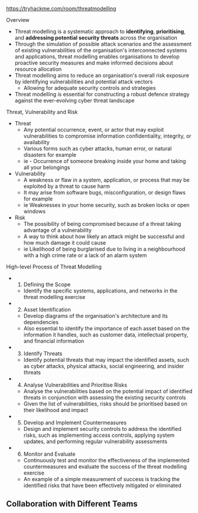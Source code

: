 https://tryhackme.com/room/threatmodelling

Overview
- Threat modelling is a systematic approach to **identifying**, **prioritising**, and **addressing potential security threats** across the organisation
- Through the simulation of possible attack scenarios and the assessment of existing vulnerabilities of the organisation's interconnected systems and applications, threat modelling enables organisations to develop proactive security measures and make informed decisions about resource allocation
- Threat modelling aims to reduce an organisation's overall risk exposure by identifying vulnerabilities and potential attack vectors
	- Allowing for adequate security controls and strategies
- Threat modelling is essential for constructing a robust defence strategy against the ever-evolving cyber threat landscape

Threat, Vulnerability and Risk
- Threat
	- Any potential occurrence, event, or actor that may exploit vulnerabilities to compromise information confidentiality, integrity, or availability
	- Various forms such as cyber attacks, human error, or natural disasters for example
	- ie - Occurrence of someone breaking inside your home and taking all your belongings
- Vulnerability
	- A weakness or flaw in a system, application, or process that may be exploited by a threat to cause harm 
	- It may arise from software bugs, misconfiguration, or design flaws for example
	- ie Weaknesses in your home security, such as broken locks or open windows
- Risk
	- The possibility of being compromised because of a threat taking advantage of a vulnerability
	- A way to think about how likely an attack might be successful and how much damage it could cause
	- ie Likelihood of being burglarised due to living in a neighbourhood with a high crime rate or a lack of an alarm system

High-level Process of Threat Modelling
- 1. Defining the Scope
	- Identify the specific systems, applications, and networks in the threat modelling exercise
- 2. Asset Identification
	- Develop diagrams of the organisation's architecture and its dependencies
	- Also essential to identify the importance of each asset based on the information it handles, such as customer data, intellectual property, and financial information
- 3. Identify Threats
	- Identify potential threats that may impact the identified assets, such as cyber attacks, physical attacks, social engineering, and insider threats
- 4. Analyse Vulnerabilities and Prioritise Risks
	- Analyse the vulnerabilities based on the potential impact of identified threats in conjunction with assessing the existing security controls
	- Given the list of vulnerabilities, risks should be prioritised based on their likelihood and impact
- 5. Develop and Implement Countermeasures
	- Design and implement security controls to address the identified risks, such as implementing access controls, applying system updates, and performing regular vulnerability assessments
- 6. Monitor and Evaluate
	- Continuously test and monitor the effectiveness of the implemented countermeasures and evaluate the success of the threat modelling exercise
	- An example of a simple measurement of success is tracking the identified risks that have been effectively mitigated or eliminated

Collaboration with Different Teams
- 